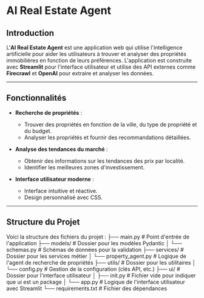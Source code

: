 # AI Real Estate Agent

## Introduction
L'**AI Real Estate Agent** est une application web qui utilise l'intelligence artificielle pour aider les utilisateurs à trouver et analyser des propriétés immobilières en fonction de leurs préférences. L'application est construite avec **Streamlit** pour l'interface utilisateur et utilise des API externes comme **Firecrawl** et **OpenAI** pour extraire et analyser les données.

---

## Fonctionnalités
- **Recherche de propriétés** :
  - Trouver des propriétés en fonction de la ville, du type de propriété et du budget.
  - Analyser les propriétés et fournir des recommandations détaillées.
  
- **Analyse des tendances du marché** :
  - Obtenir des informations sur les tendances des prix par localité.
  - Identifier les meilleures zones d'investissement.

- **Interface utilisateur moderne** :
  - Interface intuitive et réactive.
  - Design personnalisé avec CSS.

---

## Structure du Projet

Voici la structure des fichiers du projet :
├── main.py # Point d'entrée de l'application
├── models/ # Dossier pour les modèles Pydantic
│ └── schemas.py # Schémas de données pour la validation
├── services/ # Dossier pour les services métier
│ └── property_agent.py # Logique de l'agent de recherche de propriétés
├── utils/ # Dossier pour les utilitaires
│ └── config.py # Gestion de la configuration (clés API, etc.)
├── ui/ # Dossier pour l'interface utilisateur
│ ├── init.py # Fichier vide pour indiquer que ui est un package
│ └── app.py # Logique de l'interface utilisateur avec Streamlit
└── requirements.txt # Fichier des dépendances